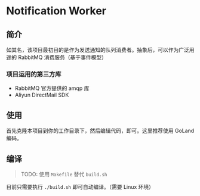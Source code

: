 # Notification Worker
## 简介
如其名，该项目最初目的是作为发送通知的队列消费者。抽象后，可以作为广泛用途的 RabbitMQ 消费服务（基于事件模型）

### 项目运用的第三方库
* RabbitMQ 官方提供的 amqp 库
* Aliyun DirectMail SDK

## 使用
首先克隆本项目到你的工作目录下，然后编辑代码，即可。这里推荐使用 GoLand 编码。

## 编译
> TODO: 使用 `Makefile` 替代 `build.sh`

目前只需要执行 `./build.sh` 即可自动编译。（需要 Linux 环境）

